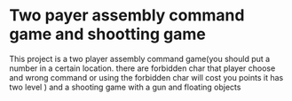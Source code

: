 # Two payer assembly command game and shootting game
This project is a two player assembly command game(you should put a number in a certain location. there are forbidden char that player choose and wrong command or using the forbidden char will cost you points it has two level ) and a shooting game with a gun and floating objects 
